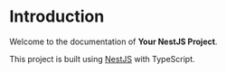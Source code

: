 # Introduction

Welcome to the documentation of **Your NestJS Project**.

This project is built using [NestJS](https://nestjs.com/) with TypeScript.
